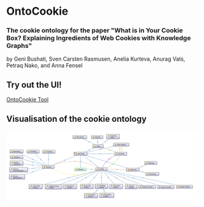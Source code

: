 # OntoCookie

### The cookie ontology for the paper "What is in Your Cookie Box? Explaining Ingredients of Web Cookies with Knowledge Graphs"
by Geni Bushati, Sven Carsten Rasmusen, Anelia Kurteva, Anurag Vats, Petraq Nako, and Anna Fensel

## Try out the UI!
[OntoCookie Tool](https://stiinnsbruck.github.io/OntoCookie/tool/cookie_application/build/web/index.html#/)

## Visualisation of the cookie ontology
![Cookie Ontology](/images/OntoCookie_v1.2.png?raw=true "The OntoCookie ontology")




